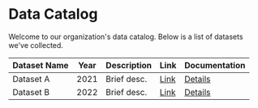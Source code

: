 # Data Catalog

Welcome to our organization's data catalog. Below is a list of datasets we've collected.

| Dataset Name | Year | Description | Link | Documentation |
|--------------|------|-------------|------|---------------|
| Dataset A    | 2021 | Brief desc. | [Link](#) | [Details](datasets/dataset-a.md) |
| Dataset B    | 2022 | Brief desc. | [Link](#) | [Details](datasets/dataset-b.md) |
